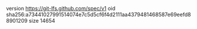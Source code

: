 version https://git-lfs.github.com/spec/v1
oid sha256:a73441027991514074e7c5d5cf6f4d2111aa4379481468587e69eefd88901209
size 14654
